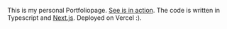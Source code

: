 This is my personal Portfoliopage. [See is in action](https://www.hiresimon.de).
The code is written in Typescript and [Next.js](https://nextjs.org/). Deployed on Vercel :).

